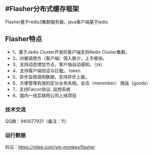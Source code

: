 #Flasher分布式缓存框架
---

 Flasher基于redis3集群服务器，java客户端基于jedis
   
## Flasher特点
* 1、基于Jedis Cluster开发的客户端支持Redis Cluster集群。
* 2、对被调用方（客户端）侵入极少，上手极快。
* 3、支持动态增加节点，客户端自动感知。（zk）
* 4、支持客户端验证与拦截。 token
* 5、异步监控调用数据，支持异步上报。
* 6、方便管理有效的区分业务系统。会员（memmber） 商品（goods）
* 7、支持Falcon协议. 监控系统
* 8、国内一线互联网公司上线项目
### 技术交流
QQ群：940577921（备注：11）
### 运行数据
码云：https://gitee.com/ym-monkey/flasher
